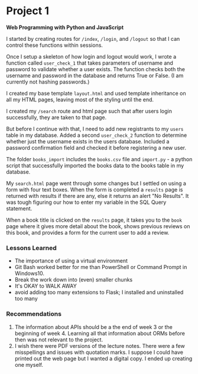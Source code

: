 # Project 1

**Web Programming with Python and JavaScript**

I started by creating routes for `/index`, `/login`, and `/logout` so that I can control these functions within sessions.

Once I setup a skeleton of how login and logout would work, I wrote a function called `user_check_1` that takes parameters of username and password to validate whether a user exists. The function checks both the username and password in the database and returns True or False. (I am currently not hashing passwords.)

I created my base template `layout.html` and used template inheritance on all my HTML pages, leaving most of the styling until the end.

I created my `/search` route and html page such that after users login successfully, they are taken to that page.

But before I continue with that, I need to add new registrants to my `users` table in my database. Added a second `user_check_2` function to determine whether just the username exists in the users database. Included a password confirmation field and checked it before registering a new user.

The folder `books_import` includes the `books.csv` file and `import.py` - a python script that successfully imported the books data to the books table in my database.

My `search.html` page went through some changes but I settled on using a form with four text boxes. When the form is completed a `results` page is returned with results if there are any, else it returns an alert "No Results".  It was tough figuring our how to enter my variable in the SQL Query statement.

When a book title is clicked on the `results` page, it takes you to the `book` page where it gives more detail about the book, shows previous reviews on this book, and provides a form for the current user to add a review.

### Lessons Learned
- The importance of using a virtual environment
- Git Bash worked better for me than PowerShell or Command Prompt in Windows10.
- Break the work down into (even) smaller chunks
- It's OKAY to WALK AWAY
- avoid adding too many extensions to Flask; I installed and uninstalled too many

### Recommendations
1.  The information about APIs should be a the end of week 3 or the beginning of week 4.  Learning all that information about ORMs before then was not relevant to the project.
2.  I wish there were PDF versions of the lecture notes.  There were a few misspellings and issues with quotation marks.  I suppose I could have printed out the web page but I wanted a digital copy.  I ended up creating one myself.

